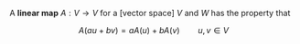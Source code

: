 A **linear map** $A : V \to V$ for a [vector space] $V$ and $W$ has the property that

$$
A(au+bv) = aA(u)+bA(v) \qquad u,v \in V
$$